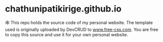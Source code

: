 # chathunipatikirige.github.io
🕸️ This repo holds the source code of my personal website. The template used is originally uploaded by DevCRUD to www.free-css.com. You are free to copy this source and use it for your own personal website. 
